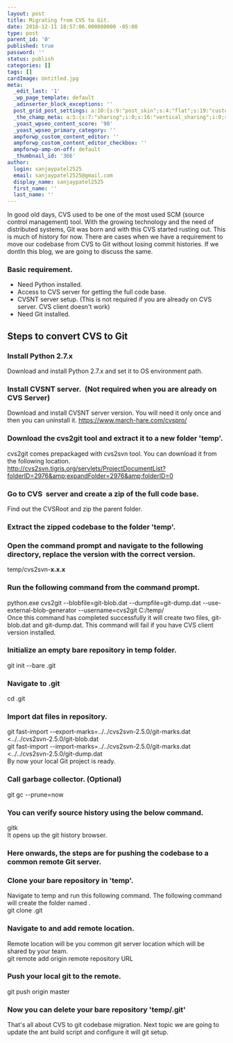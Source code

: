 ```yaml
---
layout: post
title: Migrating from CVS to Git.
date: 2018-12-11 18:57:06.000000000 -05:00
type: post
parent_id: '0'
published: true
password: ''
status: publish
categories: []
tags: []
cardImage: Untitled.jpg
meta:
  _edit_last: '1'
  _wp_page_template: default
  _adinserter_block_exceptions: ''
  post_grid_post_settings: a:10:{s:9:"post_skin";s:4:"flat";s:19:"custom_thumb_source";s:92:"https://abyte.stream/wp-content/plugins/post-grid/assets/frontend/css/images/placeholder.png";s:17:"font_awesome_icon";s:0:"";s:23:"font_awesome_icon_color";s:7:"#737272";s:22:"font_awesome_icon_size";s:4:"50px";s:17:"custom_youtube_id";s:0:"";s:15:"custom_vimeo_id";s:0:"";s:21:"custom_dailymotion_id";s:0:"";s:14:"custom_mp3_url";s:0:"";s:20:"custom_soundcloud_id";s:0:"";}
  _the_champ_meta: a:5:{s:7:"sharing";i:0;s:16:"vertical_sharing";i:0;s:7:"counter";i:0;s:16:"vertical_counter";i:0;s:11:"fb_comments";i:0;}
  _yoast_wpseo_content_score: '90'
  _yoast_wpseo_primary_category: ''
  ampforwp_custom_content_editor: ''
  ampforwp_custom_content_editor_checkbox: ''
  ampforwp-amp-on-off: default
  _thumbnail_id: '366'
author:
  login: sanjaypatel2525
  email: sanjaypatel2525@gmail.com
  display_name: sanjaypatel2525
  first_name: ''
  last_name: ''
---
```

In good old days, CVS used to be one of the most used SCM (source control management) tool. With the growing technology and the need of distributed systems, Git was born and with this CVS started rusting out. This is much of history for now.
There are cases when we have a requirement to move our codebase from CVS to Git without losing commit histories. If we dontIn this blog, we are going to discuss the same.
### Basic requirement.

* Need Python installed.
* Access to CVS server for getting the full code base.
* CVSNT server setup. (This is not required if you are already on CVS server. CVS client doesn't work)
* Need Git installed.

## Steps to convert CVS to Git
### Install Python 2.7.x
Download and install Python 2.7.x and set it to OS environment path.
### Install CVSNT server.  (Not required when you are already on CVS Server)
Download and install CVSNT server version. You will need it only once and then you can uninstall it.
<a href="https://www.march-hare.com/cvspro/">https://www.march-hare.com/cvspro/</a>

### Download the cvs2git tool and extract it to a new folder 'temp'.
cvs2git comes prepackaged with cvs2svn tool. You can download it from the following location.<br />
<a href="http://cvs2svn.tigris.org/servlets/ProjectDocumentList?folderID=2976&amp;expandFolder=2976&amp;folderID=0">http://cvs2svn.tigris.org/servlets/ProjectDocumentList?folderID=2976&amp;expandFolder=2976&amp;folderID=0</a>

### Go to CVS  server and create a zip of the full code base.
Find out the CVSRoot and zip the parent folder.
### Extract the zipped codebase to the folder 'temp'.
### Open the command prompt and navigate to the following directory, replace the version with the correct version.
temp/cvs2svn-<strong>x.x.x
</strong>
### Run the following command from the command prompt.
python.exe cvs2git --blobfile=git-blob.dat --dumpfile=git-dump.dat --use-external-blob-generator --username=cvs2git C:/temp/<Extracted CVSFolder><br />
Once this command has completed successfully it will create two files, git-blob.dat and git-dump.dat. This command will fail if you have CVS client version installed.

### Initialize an empty bare repository in temp folder.
git init --bare <YourProrjectName>.git

### Navigate to <YourProrjectName>.git
cd <YourProrjectName>.git

### Import dat files in repository.
git fast-import --export-marks=../../cvs2svn-2.5.0/git-marks.dat <../../cvs2svn-2.5.0/git-blob.dat<br />
git fast-import --import-marks=../../cvs2svn-2.5.0/git-marks.dat <../../cvs2svn-2.5.0/git-dump.dat<br />
By now your local Git project is ready.

### Call garbage collector. (Optional)
git gc --prune=now

### You can verify source history using the below command.
gitk<br />
It opens up the git history browser.
### Here onwards, the steps are for pushing the codebase to a common remote Git server.


### Clone your bare repository in 'temp'.
Navigate to temp and run this following command. The following command will create the folder named <YourProrjectName>.<br />
git clone <YourProrjectName>.git

### Navigate to <YourProrjectName> and add remote location.
Remote location will be you common git server location which will be shared by your team.<br />
git remote add origin remote repository URL

### Push your local git to the remote.
git push origin master

### Now you can delete your bare repository 'temp/<YourProrjectName>.git'

That's all about CVS to git codebase migration. Next topic we are going to update the ant build script and configure it will git setup.